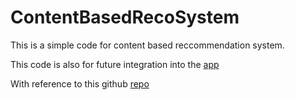 # ContentBasedRecoSystem

This is a simple code for content based reccommendation system.

This code is also for future integration into the [app](https://github.com/Vanessa-24/DIPGrp7)

With reference to this github [repo](https://github.com/ugis22/music_recommender)


